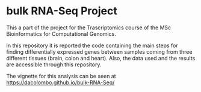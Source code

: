 # bulk RNA-Seq Project
This a part of the project for the Trascriptomics course of the MSc Bioinformatics for Computational Genomics.

In this repository it is reported the code containing the main steps for finding differentially expressed genes between samples coming from three different tissues (brain, colon and heart). Also, the data used and the results are accessible through this repository.

The vignette for this analysis can be seen at https://dacolombo.github.io/bulk-RNA-Seq/
